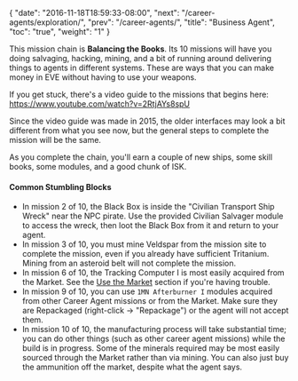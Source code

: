 {
  "date": "2016-11-18T18:59:33-08:00",
  "next": "/career-agents/exploration/",
  "prev": "/career-agents/",
  "title": "Business Agent",
  "toc": "true",
  "weight": "1"
}

This mission chain is **Balancing the Books**. Its 10 missions will have you doing
salvaging, hacking, mining, and a bit of running around delivering things to agents
in different systems. These are ways that you can make money in EVE without having
to use your weapons.

If you get stuck, there's a video guide to the missions that begins
here: https://www.youtube.com/watch?v=2RtjAYs8spU

Since the video guide was made in 2015, the older interfaces may look a bit
different from what you see now, but the general steps to complete the mission
will be the same.

As you complete the chain, you'll earn a couple of new ships, some skill books,
some modules, and a good chunk of ISK.

#### Common Stumbling Blocks

 * In mission 2 of 10, the Black Box is inside the "Civilian Transport Ship Wreck"
   near the NPC pirate.  Use the provided Civilian Salvager module to access the wreck,
   then loot the Black Box from it and return to your agent.
 * In mission 3 of 10, you must mine Veldspar from the mission site to complete the mission,
   even if you already have sufficient Tritanium.  Mining from an asteroid belt will not complete the mission.
 * In mission 6 of 10, the Tracking Computer I is most easily acquired from the Market.
   See the [Use the Market](/market/) section if you're having trouble.
 * In mission 9 of 10, you can use `1MN Afterburner I` modules acquired from other Career Agent
   missions or from the Market.  Make sure they are Repackaged (right-click -> "Repackage")
   or the agent will not accept them.
 * In mission 10 of 10, the manufacturing process will take substantial time;
   you can do other things (such as other career agent missions) while the build is in progress.
   Some of the minerals required may be most easily sourced through the Market rather than via mining.
   You can also just buy the ammunition off the market, despite what the agent says.